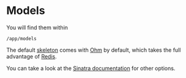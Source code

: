 Models
======

You will find them within

    /app/models

The default [skeleton](/help/skeleton) comes with [Ohm](/help/ohm) by default, which takes the full advantage of [Redis](/help/redis).

You can take a look at the [Sinatra documentation](http://www.sinatrarb.com/book.html#models) for other options.
